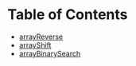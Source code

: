 # Table of Contents

* [arrayReverse](/code-challenges/01-arrayReverse)
* [arrayShift](/code-challenges/02-arrayShift)
* [arrayBinarySearch](/code-challenges/03-arrayBinarySearch)